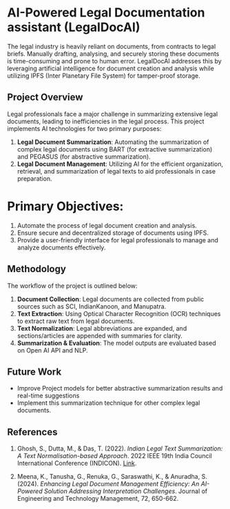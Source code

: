 # AI-Powered Legal Documentation assistant (LegalDocAI)

The legal industry is heavily reliant on documents, from contracts to legal briefs. Manually drafting, analysing, and securely storing these documents is time-consuming and prone to human error. LegalDocAI addresses this by leveraging artificial intelligence for document creation and analysis while utilizing IPFS (Inter Planetary File System) for tamper-proof storage.

## Project Overview

Legal professionals face a major challenge in summarizing extensive legal documents, leading to inefficiencies in the legal process. This project implements AI technologies for two primary purposes:

1. **Legal Document Summarization**: Automating the summarization of complex legal documents using BART (for extractive summarization) and PEGASUS (for abstractive summarization).
2. **Legal Document Management**: Utilizing AI for the efficient organization, retrieval, and summarization of legal texts to aid professionals in case preparation.

# Primary Objectives:

1. Automate the process of legal document creation and analysis.
2. Ensure secure and decentralized storage of documents using IPFS.
3. Provide a user-friendly interface for legal professionals to manage and analyze documents effectively.

## Methodology

The workflow of the project is outlined below:

1. **Document Collection**: Legal documents are collected from public sources such as SCI, IndianKanoon, and Manupatra.
2. **Text Extraction**: Using Optical Character Recognition (OCR) techniques to extract raw text from legal documents.
3. **Text Normalization**: Legal abbreviations are expanded, and sections/articles are appended with summaries for clarity.
4. **Summarization & Evaluation**: The model outputs are evaluated based on Open AI API and NLP.

## Future Work

- Improve Project models for better abstractive summarization results and real-time suggestions
- Implement this summarization technique for other complex legal documents.

## References

1. Ghosh, S., Dutta, M., & Das, T. (2022). _Indian Legal Text Summarization: A Text Normalisation-based Approach_. 2022 IEEE 19th India Council International Conference (INDICON). [Link](https://github.com/SATYAJIT1910/ILDS).

2. Meena, K., Tanusha, G., Renuka, G., Saraswathi, K., & Anuradha, S. (2024). _Enhancing Legal Document Management Efficiency: An AI-Powered Solution Addressing Interpretation Challenges_. Journal of Engineering and Technology Management, 72, 650-662.
